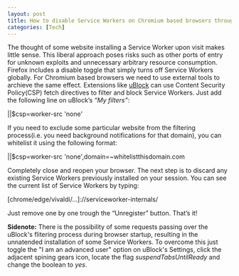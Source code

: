 ```yaml
---
layout: post
title: How to disable Service Workers on Chromium based browsers through uBlock
categories: [Tech]
---
```


The thought of some website installing a Service Worker upon visit makes little sense. This liberal approach poses risks such as other ports of entry for unknown exploits and unnecessary arbitrary resource consumption. 
Firefox includes a disable toggle that simply turns off Service Workers globally. For Chromium based browsers we need to use external tools to archieve the same effect. Extensions like <a href="https://github.com/gorhill/uBlock">uBlock</a> can use Content Security Policy(CSP) fetch directives to filter and block Service Workers. 
Just add the following line on uBlock’s <i>“My filters”</i>:
<p class="message">||$csp=worker-src 'none'</p>
If you need to exclude some particular website from the filtering process(i.e. you need background notifications for that domain), you can whitelist it using the following format:
<p class="message">||$csp=worker-src 'none',domain=~whitelistthisdomain.com</p>
Completely close and reopen your browser. The next step is to discard any existing Service Workers previously installed on your session. You can see the current list of Service Workers by typing:
<p class="message">[chrome/edge/vivaldi/...]://serviceworker-internals/</p>
Just remove one by one trough the “Unregister” button. 
That’s it!

<b>Sidenote:</b> There is the possibility of some requests passing over the uBlock's flitering process during browser startup, resulting in the unnatended installation of some Service Workers. To overcome this just toggle the "I am an advanced user" option on uBlock's Settings, click the adjacent spining gears icon, locate the flag <i>suspendTabsUntilReady</i> and change the boolean to <i>yes</i>.
